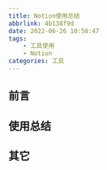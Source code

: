 ```yaml
---
title: Notion使用总结
abbrlink: 4b138f9d
date: 2022-06-26 10:58:47
tags:
	- 工具使用
	- Notion
categories: 工具
---
```



## 前言


## 使用总结


## 其它
